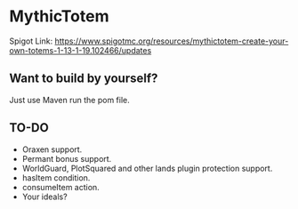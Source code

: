 # MythicTotem
Spigot Link: https://www.spigotmc.org/resources/mythictotem-create-your-own-totems-1-13-1-19.102466/updates

## Want to build by yourself?
Just use Maven run the pom file.

## TO-DO
- Oraxen support.
- Permant bonus support.
- WorldGuard, PlotSquared and other lands plugin protection support.
- hasItem condition.
- consumeItem action.
- Your ideals?
